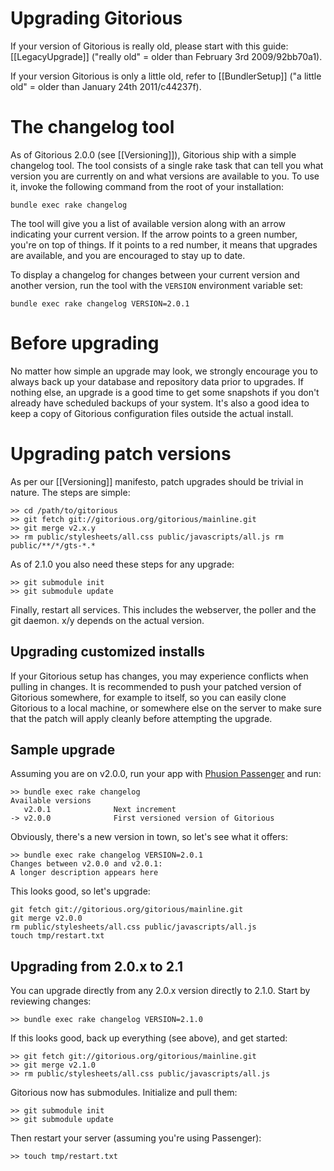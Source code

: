 # Upgrading Gitorious

If your version of Gitorious is really old, please start with this guide: [[LegacyUpgrade]] ("really old" = older than February 3rd 2009/92bb70a1).

If your version Gitorious is only a little old, refer to [[BundlerSetup]] ("a little old" = older than January 24th 2011/c44237f).

The changelog tool
===============

As of Gitorious 2.0.0 (see [[Versioning]]), Gitorious ship with a simple changelog tool. The tool consists of a single rake task that can tell you what version you are currently on and what versions are available to you. To use it, invoke the following command from the root of your installation:

    bundle exec rake changelog

The tool will give you a list of available version along with an arrow indicating your current version. If the arrow points to a green number, you're on top of things. If it points to a red number, it means that upgrades are available, and you are encouraged to stay up to date.

To display a changelog for changes between your current version and another version, run the tool with the `VERSION` environment variable set:

    bundle exec rake changelog VERSION=2.0.1

Before upgrading
==============

No matter how simple an upgrade may look, we strongly encourage you to always back up your database and repository data prior to upgrades. If nothing else, an upgrade is a good time to get some snapshots if you don't already have scheduled backups of your system. It's also a good idea to keep a copy of Gitorious configuration files outside the actual install.

Upgrading patch versions
====================

As per our [[Versioning]] manifesto, patch upgrades should be trivial in nature. The steps are simple:

    >> cd /path/to/gitorious
    >> git fetch git://gitorious.org/gitorious/mainline.git
    >> git merge v2.x.y
    >> rm public/stylesheets/all.css public/javascripts/all.js rm public/**/*/gts-*.*

As of 2.1.0 you also need these steps for any upgrade:

    >> git submodule init
    >> git submodule update

Finally, restart all services. This includes the webserver, the poller and the git daemon. x/y depends on the actual version.

Upgrading customized installs
-----------------------------------------

If your Gitorious setup has changes, you may experience conflicts when pulling in changes. It is recommended to push your patched version of Gitorious somewhere, for example to itself, so you can easily clone Gitorious to a local machine, or somewhere else on the server to make sure that the patch will apply cleanly before attempting the upgrade.

Sample upgrade
-----------------------

Assuming you are on v2.0.0, run your app with [Phusion Passenger](http://www.modrails.com/) and run:

    >> bundle exec rake changelog
    Available versions
       v2.0.1              Next increment
    -> v2.0.0              First versioned version of Gitorious

Obviously, there's a new version in town, so let's see what it offers:

    >> bundle exec rake changelog VERSION=2.0.1
    Changes between v2.0.0 and v2.0.1:
    A longer description appears here

This looks good, so let's upgrade:

    git fetch git://gitorious.org/gitorious/mainline.git
    git merge v2.0.0
    rm public/stylesheets/all.css public/javascripts/all.js
    touch tmp/restart.txt

Upgrading from 2.0.x to 2.1
------------------------------------

You can upgrade directly from any 2.0.x version directly to 2.1.0. Start by reviewing changes:

    >> bundle exec rake changelog VERSION=2.1.0

If this looks good, back up everything (see above), and get started:

    >> git fetch git://gitorious.org/gitorious/mainline.git
    >> git merge v2.1.0
    >> rm public/stylesheets/all.css public/javascripts/all.js

Gitorious now has submodules. Initialize and pull them:

    >> git submodule init
    >> git submodule update

Then restart your server (assuming you're using Passenger):

    >> touch tmp/restart.txt
